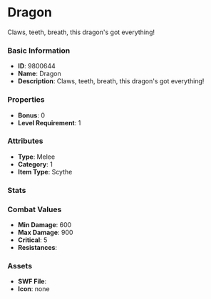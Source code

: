 # Dragon

Claws, teeth, breath, this dragon's got everything!

### Basic Information

- **ID**: 9800644
- **Name**: Dragon
- **Description**: Claws, teeth, breath, this dragon&#039;s got everything!

### Properties

- **Bonus**: 0
- **Level Requirement**: 1

### Attributes

- **Type**: Melee     
- **Category**: 1
- **Item Type**: Scythe

### Stats


### Combat Values

- **Min Damage**: 600
- **Max Damage**: 900
- **Critical**: 5
- **Resistances**: 

### Assets

- **SWF File**: 
- **Icon**: none

